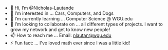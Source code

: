 - 👋 Hi, I’m @Nicholas-Lautande
- 👀 I’m interested in ... Cars, Computers, and Dogs
- 🌱 I’m currently learning ... Computer Science @ WGU.edu
- 💞️ I’m looking to collaborate on ... all different types of projects. I want to grow my network and get to know new people!
- 📫 How to reach me ... Email: nlautan@wgu.edu
- ⚡ Fun fact: ... I've loved math ever since I was a little kid!

<!---
Nicholas-Lautande/Nicholas-Lautande is a ✨ special ✨ repository because its `README.md` (this file) appears on your GitHub profile.
You can click the Preview link to take a look at your changes.
--->
